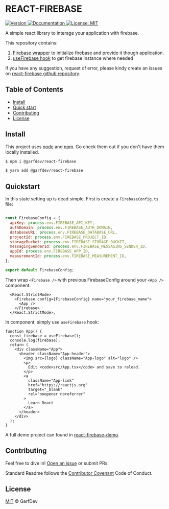 # REACT-FIREBASE

<p>
  <a href="https://www.npmjs.com/package/@garfdev/react-firebase" target="_blank">
    <img alt="Version" src="https://img.shields.io/npm/v/@garfdev/react-firebase.svg">
  </a>
  <a href="https://github.com/GarfDev/react-firebase" target="_blank">
    <img alt="Documentation" src="https://img.shields.io/badge/documentation-yes-brightgreen.svg" />
  </a>
  <a href="#" target="_blank">
    <img alt="License: MIT" src="https://img.shields.io/badge/License-MIT-yellow.svg" />
  </a>
</p>

A simple react library to interage your application with firebase.

This repository contains:

1. [Firebase wrapper](/src/Firebase.tsx) to initialize firebase and provide it though application.
2. [useFirebase hook](/src/useFirebase.ts) to get firebase instance where needed

If you have any suggestion, request of error, please kindy create an issues on [react-firebase github repository](https://github.com/GarfDev/react-firebase).


## Table of Contents

- [Install](#install)
- [Quick start](#quickstart)
- [Contributing](#contributing)
- [License](#license)

## Install

This project uses [node](http://nodejs.org) and [npm](https://npmjs.com). Go check them out if you don't have them locally installed.

```sh
$ npm i @garfdev/react-firebase
```

```sh
$ yarn add @garfdev/react-firebase
```

## Quickstart

In this state setting up is dead simple. First is create a `FirebaseConfig.ts` file:

```js

const FirebaseConfig = {
  apiKey: process.env.FIREBASE_API_KEY,
  authDomain: process.env.FIREBASE_AUTH_DOMAIN,
  databaseURL: process.env.FIREBASE_DATABASE_URL,
  projectId: process.env.FIREBASE_PROJECT_ID,
  storageBucket: process.env.FIREBASE_STORAGE_BUCKET,
  messagingSenderId: process.env.FIREBASE_MESSAGING_SENDER_ID,
  appId: process.env.FIREBASE_APP_ID,
  measurementId: process.env.FIREBASE_MEASUREMENT_ID,
};

export default FirebaseConfig;
``` 

Then wrap `<Firebase />` with previous FirebaseConfig around your `<App />` component:

```tsx
  <React.StrictMode>
    <Firebase config={FirebaseConfig} name="your_firebase_name">
      <App />
    </Firebase>
  </React.StrictMode>,
```

In component, simply use `useFirebase` hook:

```tsx
function App() {
  const firebase = useFirebase();
  console.log(firebase);
  return (
    <div className="App">
      <header className="App-header">
        <img src={logo} className="App-logo" alt="logo" />
        <p>
          Edit <code>src/App.tsx</code> and save to reload.
        </p>
        <a
          className="App-link"
          href="https://reactjs.org"
          target="_blank"
          rel="noopener noreferrer"
        >
          Learn React
        </a>
      </header>
    </div>
  );
}
```

A full demo project can found in [react-firebase-demo](https://github.com/GarfDev/react-firebase-context-demo).


## Contributing

Feel free to dive in! [Open an issue](https://github.com/GarfDev/react-firebase/issues/new) or submit PRs.

Standard Readme follows the [Contributor Covenant](http://contributor-covenant.org/version/1/3/0/) Code of Conduct.

## License

[MIT](LICENSE) © GarfDev
